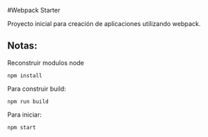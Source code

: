 #Webpack Starter

Proyecto inicial para creación de aplicaciones utilizando webpack.

## Notas:

Reconstruir modulos node

```
npm install
```
Para construir build:

```
npm run build
```
Para iniciar:
```
npm start
```
